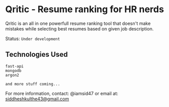 # Qritic - Resume ranking for HR nerds

Qritic is an all in one powerfull resume ranking tool that doesn't make mistakes while selecting best resumes based on given job description.

Status: `Under development`

## Technologies Used
```
fast-api
mongodb
argon2

and more stuff coming...
```

For more information, contact: @iamsid47 or email at: <a href="mailto:siddheshkulthe43@gmail.com">siddheshkulthe43@gmail.com</a>
